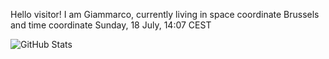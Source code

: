 Hello visitor! I am Giammarco, currently living in space coordinate Brussels and time coordinate Sunday, 18 July, 14:07 CEST

![GitHub Stats](https://github-readme-stats.vercel.app/api?username=grcasanova)
